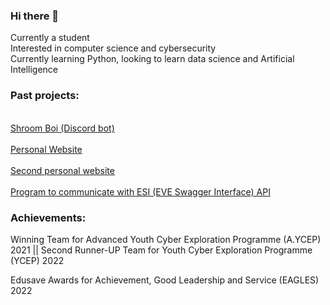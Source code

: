 ### Hi there 👋

Currently a student<br>Interested in computer science and cybersecurity</br>
Currently learning Python, looking to learn data science and Artificial Intelligence

### Past projects:
<br>[Shroom Boi (Discord bot)](https://github.com/IronForce-Auscent/Le-Shroom-Boi)</br>
<br>[Personal Website](https://github.com/IronForce-Auscent/personal-website)</br>
<br>[Second personal website](https://github.com/1t-Ju5t-eX1st5/flask_experimental_project)</br>
<br>[Program to communicate with ESI (EVE Swagger Interface) API](https://github.com/1t-Ju5t-eX1st5/esi_sso_projects)</br>

### Achievements:
Winning Team for Advanced Youth Cyber Exploration Programme (A.YCEP) 2021 || Second Runner-UP Team for Youth Cyber Exploration Programme (YCEP) 2022

Edusave Awards for Achievement, Good Leadership and Service (EAGLES) 2022


<!--
**IronForce-Auscent/IronForce-Auscent** is a ✨ _special_ ✨ repository because its `README.md` (this file) appears on your GitHub profile.

Here are some ideas to get you started:

- 🔭 I’m currently working on ...
- 🌱 I’m currently learning ...
- 👯 I’m looking to collaborate on ...
- 🤔 I’m looking for help with ...
- 💬 Ask me about ...
- 📫 How to reach me: ...
- 😄 Pronouns: ...
- ⚡ Fun fact: ...
-->
